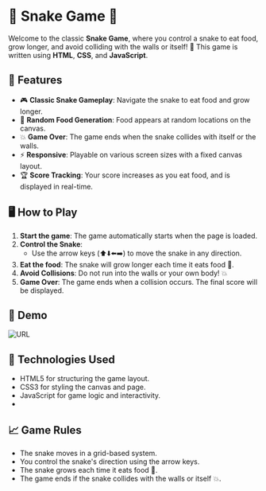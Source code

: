 # 🐍 Snake Game 🐍

Welcome to the classic **Snake Game**, where you control a snake to eat food, grow longer, and avoid colliding with the walls or itself! 🚀 This game is written using **HTML**, **CSS**, and **JavaScript**.

## 📜 Features

- 🎮 **Classic Snake Gameplay**: Navigate the snake to eat food and grow longer.
- 🍏 **Random Food Generation**: Food appears at random locations on the canvas.
- 💥 **Game Over**: The game ends when the snake collides with itself or the walls.
- ⚡ **Responsive**: Playable on various screen sizes with a fixed canvas layout.
- 🏆 **Score Tracking**: Your score increases as you eat food, and is displayed in real-time.

## 🖥️ How to Play

1. **Start the game**: The game automatically starts when the page is loaded.
2. **Control the Snake**:
   - Use the arrow keys (⬆️⬇️⬅️➡️) to move the snake in any direction.
3. **Eat the food**: The snake will grow longer each time it eats food 🍏.
4. **Avoid Collisions**: Do not run into the walls or your own body! 💥
5. **Game Over**: The game ends when a collision occurs. The final score will be displayed.

## 🎨 Demo

![URL]((https://js-snake-game-js.netlify.app/))

## 🔧 Technologies Used
 - HTML5 for structuring the game layout.
 - CSS3 for styling the canvas and page.
 - JavaScript for game logic and interactivity.
 - 
## 📈 Game Rules
 - The snake moves in a grid-based system.
 - You control the snake's direction using the arrow keys.
 - The snake grows each time it eats food 🍏.
 - The game ends if the snake collides with the walls or itself 💥.
